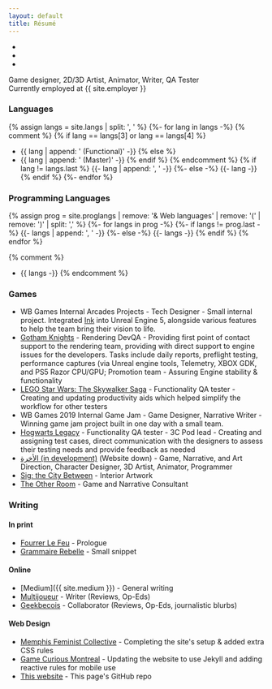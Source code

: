 ```yaml
---
layout: default
title: Résumé
---
```


<div class="reslinks" markdown="1">

* <a href="{{ site.github.repo }}"><i class="fab fa-github"></i></a>
* <a href="{{ site.medium }}"><i class="fab fa-medium"></i></a>
* <a href="{{ site.linkedin }}"><i class="fab fa-linkedin-in"></i></a>

</div>

<section class="resume" markdown="1">
Game designer, 2D/3D Artist, Animator, Writer, QA Tester <br>
Currently employed at {{ site.employer }}

### Languages
{% assign langs = site.langs | split: ', ' %}
{%- for lang in langs -%}
{% comment %}
{% if lang == langs[3] or lang == langs[4] %}
* {{ lang | append: ' (Functional)' -}}
{% else %}
* {{ lang | append: ' (Master)' -}}
{% endif %}
{% endcomment %}
{% if lang != langs.last %}
{{- lang | append: ', ' -}}
{%- else -%}
{{- lang -}}
{% endif %}
{%- endfor %}

### Programming Languages
{% assign prog = site.proglangs | remove: '& Web languages' | remove: '(' | remove: ')' | split: ',' %}
{%- for langs in prog -%}
{%- if langs != prog.last -%}
{{- langs | append: ', ' -}}
{%- else -%}
{{- langs -}}
{% endif %}
{% endfor %}

{% comment %}
* {{ langs -}}
{% endcomment %}

### Games
* WB Games Internal Arcades Projects - Tech Designer - Small internal project. Integrated [Ink](https://www.inklestudios.com/ink/) into Unreal Engine 5, alongside various features to help the team bring their vision to life.
* [Gotham Knights](https://www.gothamknightsgame.com/en-us) - Rendering DevQA - Providing first point of contact support to the rendering team, providing with direct support to engine issues for the developers. Tasks include daily reports, preflight testing, performance captures (via Unreal engine tools, Telemetry, XBOX GDK, and PS5 Razor CPU/GPU; Promotion team - Assuring Engine stability & functionality
* [LEGO Star Wars: The Skywalker Saga](https://www.starwars.com/games-apps/lego-star-wars-the-skywalker-saga) - Functionality QA tester - Creating and updating productivity aids which helped simplify the workflow for other testers
* WB Games 2019 Internal Game Jam - Game Designer, Narrative Writer - Winning game jam project built in one day with a small team.
* [Hogwarts Legacy](https://www.hogwartslegacy.com/en-gb) - Functionality QA tester - 3C Pod lead - Creating and assigning test cases, direct communication with the designers to assess their testing needs and provide feedback as needed
* [الأخرة (in development)](https://studioslune.com/projects/alakhira) (Website down) - Game, Narrative, and Art Direction, Character Designer, 3D Artist, Animator, Programmer
* [Sig: the City Between](https://genesisoflegend.com/products/sig) - Interior Artwork
* [The Other Room](http://minorityvr.com) - Game and Narrative Consultant

### Writing
#### In print
* [Fourrer Le Feu](https://leslibraires.ca/livres/fourrer-le-feu-marjolaine-beauchamp-9782924682036.html) - Prologue
* [Grammaire Rebelle](https://www.facebook.com/events/290536951728803/) - Small snippet 

#### Online
* [Medium]({{ site.medium }}) - General writing
* [Multijoueur](https://multijoueur.ca/author/mchamli/) - Writer (Reviews, Op-Eds)
* [Geekbecois](https://geekbecois.com/author/moustafa/) - Collaborator (Reviews, Op-Eds, journalistic blurbs)

#### Web Design
* [Memphis Feminist Collective](http://memphisfeministcollective.org/) - Completing the site's setup & added extra CSS rules
* [Game Curious Montreal](http://gamecuriousmtl.mrgs.ca/) - Updating the website to use Jekyll and adding reactive rules for mobile use
* [This website](https://github.com/mstfacmly/mstfacmly.github.io/) - This page's GitHub repo

<!--div id="contributions" class="contributions" markdown="1">
## Coding Contributions:
 <ul>
  {% for contribution in site.data.github-contributions limit:10 %}
   <li><a href="{{ contribution.html_url }}">{{ contribution.title }}</a></li>
  {% endfor %}
 </ul>
</div-->
